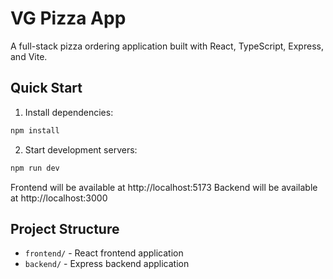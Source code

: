 # VG Pizza App

A full-stack pizza ordering application built with React, TypeScript, Express, and Vite.

## Quick Start

1. Install dependencies:
```bash
npm install
```

2. Start development servers:
```bash
npm run dev
```

Frontend will be available at http://localhost:5173
Backend will be available at http://localhost:3000

## Project Structure

- `frontend/` - React frontend application
- `backend/` - Express backend application
